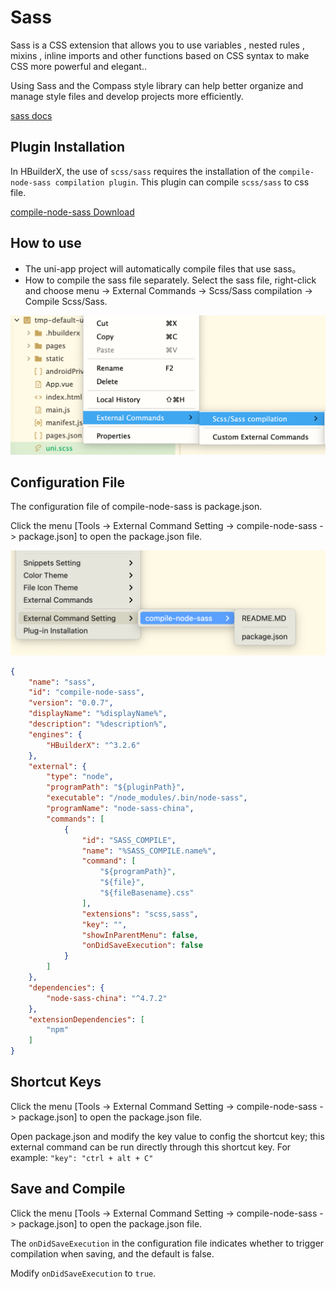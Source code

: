 # Sass

Sass is a CSS extension that allows you to use variables , nested rules , mixins , inline imports and other functions based on CSS syntax to make CSS more powerful and elegant.. 

Using Sass and the Compass style library can help better organize and manage style files and develop projects more efficiently.

[sass docs](http://en.sass.hk/docs/)

## Plugin Installation

In HBuilderX, the use of `scss/sass` requires the installation of the `compile-node-sass compilation plugin`. This plugin can compile `scss/sass` to css file.

[compile-node-sass Download](https://ext.dcloud.net.cn/plugin?id=2046)

## How to use

- The uni-app project will automatically compile files that use sass。
- How to compile the sass file separately. Select the sass file, right-click and choose menu -> External Commands -> Scss/Sass compilation -> Compile Scss/Sass.

<img src="/static/snapshots/tutorial/menu_tool/project-explorer_menu_en.png"  class="hd-img"/>

## Configuration File

The configuration file of compile-node-sass is package.json.

Click the menu [Tools -> External Command Setting -> compile-node-sass -> package.json] to open the package.json file.

<img src="/static/snapshots/tutorial/menu_tool/menu_sass_en.png"  class="hd-img"/>

```json
{
	"name": "sass",
	"id": "compile-node-sass",
	"version": "0.0.7",
	"displayName": "%displayName%",
	"description": "%description%",
	"engines": {
		"HBuilderX": "^3.2.6"
	},
	"external": {
		"type": "node",
		"programPath": "${pluginPath}",
		"executable": "/node_modules/.bin/node-sass",
		"programName": "node-sass-china",
		"commands": [
			{
				"id": "SASS_COMPILE",
				"name": "%SASS_COMPILE.name%",
				"command": [
					"${programPath}",
					"${file}",
					"${fileBasename}.css"
				],
				"extensions": "scss,sass",
				"key": "",
				"showInParentMenu": false,
				"onDidSaveExecution": false
			}
		]
	},
	"dependencies": {
		"node-sass-china": "^4.7.2"
	},
	"extensionDependencies": [
		"npm"
	]
}

```

## Shortcut Keys

Click the menu [Tools -> External Command Setting -> compile-node-sass -> package.json] to open the package.json file.

Open package.json and modify the key value to config the shortcut key; this external command can be run directly through this shortcut key. For example: `"key": "ctrl + alt + C"`
  
## Save and Compile
  
Click the menu [Tools -> External Command Setting -> compile-node-sass -> package.json] to open the package.json file.

The `onDidSaveExecution` in the configuration file indicates whether to trigger compilation when saving, and the default is false.

Modify `onDidSaveExecution` to `true`.

